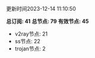 更新时间2023-12-14 11:10:50

**总订阅: 41**
**总节点: 79**
**有效节点: 45**
- v2ray节点: 21
- ss节点: 22
- trojan节点: 2
